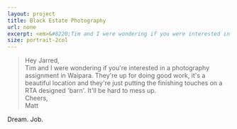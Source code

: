 ```yaml
---
layout: project
title: Black Estate Photography
url: none
excerpt: <em>&#8220;Tim and I were wondering if you were interested in a photography assignment in Waipara ... It'll be hard to mess up.&#8221;</em> <br /><br />Very Interested.
size: portrait-2col
---
```


> Hey Jarred,  
> Tim and I were wondering if you're interested in a photography assignment in Waipara. They're up for doing good work, it's a beautiful location and they're just putting the finishing touches on a RTA designed 'barn'. It'll be hard to mess up.  
> Cheers,  
> Matt

Dream. Job.

<script type="application/json" class="data">
{
	"noun": "Photographer",
	"images": [{
		"src": "/assets/img/black-estate/landscape-3col.jpg",
		"size": "landscape-3col"
	},{
		"src": "/assets/img/black-estate/landscape-4col.jpg",
		"size": "landscape-4col"
	},{
		"src": "/assets/img/black-estate/portrait-2col.jpg",
		"size": "portrait-2col"
	},{
		"src": "/assets/img/black-estate/portrait-3col.jpg",
		"size": "portrait-3col"
	},{
		"src": "/assets/img/black-estate/square-1col.jpg",
		"size": "square-1col"
	},{
		"src": "/assets/img/black-estate/square-2col.jpg",
		"size": "square-2col"
	},{
		"src": "/assets/img/black-estate/square-3col.jpg",
		"size": "square-3col"
	}]
}
</script>